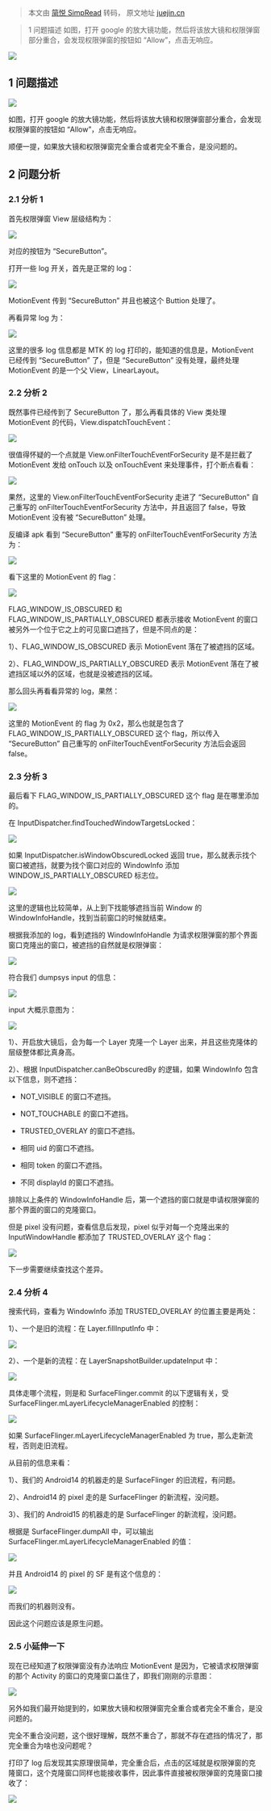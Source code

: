 > 本文由 [简悦 SimpRead](http://ksria.com/simpread/) 转码， 原文地址 [juejin.cn](https://juejin.cn/post/7408391774635638836)

> 1 问题描述 如图，打开 google 的放大镜功能，然后将该放大镜和权限弹窗部分重合，会发现权限弹窗的按钮如 “Allow”，点击无响应。

![](https://p9-xtjj-sign.byteimg.com/tos-cn-i-73owjymdk6/1dd64c075ac04ef6bc4599fe8f2c6923~tplv-73owjymdk6-jj-mark-v1:0:0:0:0:5o6Y6YeR5oqA5pyv56S-5Yy6IEAg5Yip57u05Lqa55qE5p2w5rSb54m5:q75.awebp?rk3s=f64ab15b&x-expires=1749767907&x-signature=m3gW41EupSqzpziVvm1Dg9QGrZE%3D)

1 问题描述
------

![](https://p9-xtjj-sign.byteimg.com/tos-cn-i-73owjymdk6/bbd5a9f18eae45569398bd22702b2a80~tplv-73owjymdk6-jj-mark-v1:0:0:0:0:5o6Y6YeR5oqA5pyv56S-5Yy6IEAg5Yip57u05Lqa55qE5p2w5rSb54m5:q75.awebp?rk3s=f64ab15b&x-expires=1749767907&x-signature=5nReyB61XD%2FB0Eh%2FoCnQzYFoPXk%3D)

如图，打开 google 的放大镜功能，然后将该放大镜和权限弹窗部分重合，会发现权限弹窗的按钮如 “Allow”，点击无响应。

顺便一提，如果放大镜和权限弹窗完全重合或者完全不重合，是没问题的。

2 问题分析
------

### 2.1 分析 1

首先权限弹窗 View 层级结构为：

![](https://p9-xtjj-sign.byteimg.com/tos-cn-i-73owjymdk6/d09e9e95e2e544b6a5759552ba8e673e~tplv-73owjymdk6-jj-mark-v1:0:0:0:0:5o6Y6YeR5oqA5pyv56S-5Yy6IEAg5Yip57u05Lqa55qE5p2w5rSb54m5:q75.awebp?rk3s=f64ab15b&x-expires=1749767907&x-signature=MJcB8PBGFOZKyOjDTPJrHzYXzbI%3D)

对应的按钮为 “SecureButton”。

打开一些 log 开关，首先是正常的 log：

![](https://p9-xtjj-sign.byteimg.com/tos-cn-i-73owjymdk6/1af1be31053d4dd5a0bdf041db208128~tplv-73owjymdk6-jj-mark-v1:0:0:0:0:5o6Y6YeR5oqA5pyv56S-5Yy6IEAg5Yip57u05Lqa55qE5p2w5rSb54m5:q75.awebp?rk3s=f64ab15b&x-expires=1749767907&x-signature=3Pp5oBMrrT0FLAh75SptFYNJQN8%3D)

MotionEvent 传到 “SecureButton” 并且也被这个 Buttion 处理了。

再看异常 log 为：

![](https://p9-xtjj-sign.byteimg.com/tos-cn-i-73owjymdk6/c76806e6a45347cab60ba2a4a8613f59~tplv-73owjymdk6-jj-mark-v1:0:0:0:0:5o6Y6YeR5oqA5pyv56S-5Yy6IEAg5Yip57u05Lqa55qE5p2w5rSb54m5:q75.awebp?rk3s=f64ab15b&x-expires=1749767907&x-signature=giYMCY5udueyHdYT%2FkWLYlQr8rQ%3D)

这里的很多 log 信息都是 MTK 的 log 打印的，能知道的信息是，MotionEvent 已经传到 “SecureButton” 了，但是 “SecureButton” 没有处理，最终处理 MotionEvent 的是一个父 View，LinearLayout。

### 2.2 分析 2

既然事件已经传到了 SecureButton 了，那么再看具体的 View 类处理 MotionEvent 的代码，View.dispatchTouchEvent：

![](https://p9-xtjj-sign.byteimg.com/tos-cn-i-73owjymdk6/6f80f2f2a1d44e94afd6bcd8103811e6~tplv-73owjymdk6-jj-mark-v1:0:0:0:0:5o6Y6YeR5oqA5pyv56S-5Yy6IEAg5Yip57u05Lqa55qE5p2w5rSb54m5:q75.awebp?rk3s=f64ab15b&x-expires=1749767907&x-signature=ZsYZmBnwXc3QyY5NAnuvexpljC0%3D)

很值得怀疑的一个点就是 View.onFilterTouchEventForSecurity 是不是拦截了 MotionEvent 发给 onTouch 以及 onTouchEvent 来处理事件，打个断点看看：

![](https://p9-xtjj-sign.byteimg.com/tos-cn-i-73owjymdk6/295a9e490ce84406ab32343083283837~tplv-73owjymdk6-jj-mark-v1:0:0:0:0:5o6Y6YeR5oqA5pyv56S-5Yy6IEAg5Yip57u05Lqa55qE5p2w5rSb54m5:q75.awebp?rk3s=f64ab15b&x-expires=1749767907&x-signature=i2yfOhU6TI6Tp%2BAkm6eEjkMWLx8%3D)

果然，这里的 View.onFilterTouchEventForSecurity 走进了 “SecureButton” 自己重写的 onFilterTouchEventForSecurity 方法中，并且返回了 false，导致 MotionEvent 没有被 “SecureButton” 处理。

反编译 apk 看到 “SecureButton” 重写的 onFilterTouchEventForSecurity 方法为：

![](https://p9-xtjj-sign.byteimg.com/tos-cn-i-73owjymdk6/b5ed397473284b769678a057b28464f2~tplv-73owjymdk6-jj-mark-v1:0:0:0:0:5o6Y6YeR5oqA5pyv56S-5Yy6IEAg5Yip57u05Lqa55qE5p2w5rSb54m5:q75.awebp?rk3s=f64ab15b&x-expires=1749767907&x-signature=DLMntNSFwu0ISy5nd9nTKzBpcQU%3D)

看下这里的 MotionEvent 的 flag：

![](https://p9-xtjj-sign.byteimg.com/tos-cn-i-73owjymdk6/eba95011a78747b9befc6071785e0ff9~tplv-73owjymdk6-jj-mark-v1:0:0:0:0:5o6Y6YeR5oqA5pyv56S-5Yy6IEAg5Yip57u05Lqa55qE5p2w5rSb54m5:q75.awebp?rk3s=f64ab15b&x-expires=1749767907&x-signature=%2Fx9XqFtTcglD07wUbRK0udk363Q%3D)

FLAG_WINDOW_IS_OBSCURED 和 FLAG_WINDOW_IS_PARTIALLY_OBSCURED 都表示接收 MotionEvent 的窗口被另外一个位于它之上的可见窗口遮挡了，但是不同点的是：

1）、FLAG_WINDOW_IS_OBSCURED 表示 MotionEvent 落在了被遮挡的区域。

2）、FLAG_WINDOW_IS_PARTIALLY_OBSCURED 表示 MotionEvent 落在了被遮挡区域以外的区域，也就是没被遮挡的区域。

那么回头再看看异常的 log，果然：

![](https://p9-xtjj-sign.byteimg.com/tos-cn-i-73owjymdk6/9584be9490a84d739a4fc44f113cdb6a~tplv-73owjymdk6-jj-mark-v1:0:0:0:0:5o6Y6YeR5oqA5pyv56S-5Yy6IEAg5Yip57u05Lqa55qE5p2w5rSb54m5:q75.awebp?rk3s=f64ab15b&x-expires=1749767907&x-signature=o%2BUMEooYYYdm2AWc3EAJWzet0I0%3D)

这里的 MotionEvent 的 flag 为 0x2，那么也就是包含了 FLAG_WINDOW_IS_PARTIALLY_OBSCURED 这个 flag，所以传入 “SecureButton” 自己重写的 onFilterTouchEventForSecurity 方法后会返回 false。

### 2.3 分析 3

最后看下 FLAG_WINDOW_IS_PARTIALLY_OBSCURED 这个 flag 是在哪里添加的。

在 InputDispatcher.findTouchedWindowTargetsLocked：

![](https://p9-xtjj-sign.byteimg.com/tos-cn-i-73owjymdk6/81cd763513e44950b8073047556d1047~tplv-73owjymdk6-jj-mark-v1:0:0:0:0:5o6Y6YeR5oqA5pyv56S-5Yy6IEAg5Yip57u05Lqa55qE5p2w5rSb54m5:q75.awebp?rk3s=f64ab15b&x-expires=1749767907&x-signature=Fb0YVtp20Bi9tZOb7T0mKEKxSJ8%3D)

如果 InputDispatcher.isWindowObscuredLocked 返回 true，那么就表示找个窗口被遮挡，就要为找个窗口对应的 WindowInfo 添加 WINDOW_IS_PARTIALLY_OBSCURED 标志位。

![](https://p9-xtjj-sign.byteimg.com/tos-cn-i-73owjymdk6/1f0d2ebe686743a1b486217b704b3581~tplv-73owjymdk6-jj-mark-v1:0:0:0:0:5o6Y6YeR5oqA5pyv56S-5Yy6IEAg5Yip57u05Lqa55qE5p2w5rSb54m5:q75.awebp?rk3s=f64ab15b&x-expires=1749767907&x-signature=5iMi6tKsEZRauk8qGCMnZ3Dnwso%3D)

这里的逻辑也比较简单，从上到下找能够遮挡当前 Window 的 WindowInfoHandle，找到当前窗口的时候就结束。

根据我添加的 log，看到遮挡的 WindowInfoHandle 为请求权限弹窗的那个界面窗口克隆出的窗口，被遮挡的自然就是权限弹窗：

![](https://p9-xtjj-sign.byteimg.com/tos-cn-i-73owjymdk6/bab34eb67d0b41d780c5c63a75cac725~tplv-73owjymdk6-jj-mark-v1:0:0:0:0:5o6Y6YeR5oqA5pyv56S-5Yy6IEAg5Yip57u05Lqa55qE5p2w5rSb54m5:q75.awebp?rk3s=f64ab15b&x-expires=1749767907&x-signature=08X40EDTQp0IGNTRQIc%2B3ArY5UY%3D)

符合我们 dumpsys input 的信息：

![](https://p9-xtjj-sign.byteimg.com/tos-cn-i-73owjymdk6/d1b44a1885484bba81d4363a4117b1d2~tplv-73owjymdk6-jj-mark-v1:0:0:0:0:5o6Y6YeR5oqA5pyv56S-5Yy6IEAg5Yip57u05Lqa55qE5p2w5rSb54m5:q75.awebp?rk3s=f64ab15b&x-expires=1749767907&x-signature=JkkYoyLZM94i9QSnl3zZSMUbwYA%3D)

input 大概示意图为：

![](https://p9-xtjj-sign.byteimg.com/tos-cn-i-73owjymdk6/dbae10995d254595b447057e65e69188~tplv-73owjymdk6-jj-mark-v1:0:0:0:0:5o6Y6YeR5oqA5pyv56S-5Yy6IEAg5Yip57u05Lqa55qE5p2w5rSb54m5:q75.awebp?rk3s=f64ab15b&x-expires=1749767907&x-signature=rSyQY4kUSEAYrUuuzV38CHAVNOQ%3D)

1）、开启放大镜后，会为每一个 Layer 克隆一个 Layer 出来，并且这些克隆体的层级整体都比真身高。

2）、根据 InputDispatcher.canBeObscuredBy 的逻辑，如果 WindowInfo 包含以下信息，则不遮挡：

*   NOT_VISIBLE 的窗口不遮挡。

*   NOT_TOUCHABLE 的窗口不遮挡。

*   TRUSTED_OVERLAY 的窗口不遮挡。

*   相同 uid 的窗口不遮挡。

*   相同 token 的窗口不遮挡。

*   不同 displayId 的窗口不遮挡。

排除以上条件的 WindowInfoHandle 后，第一个遮挡的窗口就是申请权限弹窗的那个界面的窗口的克隆窗口。

但是 pixel 没有问题，查看信息后发现，pixel 似乎对每一个克隆出来的 InputWindowHandle 都添加了 TRUSTED_OVERLAY 这个 flag：

![](https://p9-xtjj-sign.byteimg.com/tos-cn-i-73owjymdk6/7aebd61753324f6cbb7776b9eaabf530~tplv-73owjymdk6-jj-mark-v1:0:0:0:0:5o6Y6YeR5oqA5pyv56S-5Yy6IEAg5Yip57u05Lqa55qE5p2w5rSb54m5:q75.awebp?rk3s=f64ab15b&x-expires=1749767907&x-signature=MHLqces0m%2BP4kgU%2BJ71QEQHcjIw%3D)

下一步需要继续查找这个差异。

### 2.4 分析 4

搜索代码，查看为 WindowInfo 添加 TRUSTED_OVERLAY 的位置主要是两处：

1）、一个是旧的流程：在 Layer.fillInputInfo 中：

![](https://p9-xtjj-sign.byteimg.com/tos-cn-i-73owjymdk6/3f2beef368e84a8da40c62ede4c0882d~tplv-73owjymdk6-jj-mark-v1:0:0:0:0:5o6Y6YeR5oqA5pyv56S-5Yy6IEAg5Yip57u05Lqa55qE5p2w5rSb54m5:q75.awebp?rk3s=f64ab15b&x-expires=1749767907&x-signature=jDg5zqd32pzP0kU2hSyG9hmOeEk%3D)

2）、一个是新的流程：在 LayerSnapshotBuilder.updateInput 中：

![](https://p9-xtjj-sign.byteimg.com/tos-cn-i-73owjymdk6/4c61a9eabde148c9ae8663326241a3cf~tplv-73owjymdk6-jj-mark-v1:0:0:0:0:5o6Y6YeR5oqA5pyv56S-5Yy6IEAg5Yip57u05Lqa55qE5p2w5rSb54m5:q75.awebp?rk3s=f64ab15b&x-expires=1749767907&x-signature=Daf%2FZxoOjwDSS7KMTjkK1o68yp4%3D)

具体走哪个流程，则是和 SurfaceFlinger.commit 的以下逻辑有关，受 SurfaceFlinger.mLayerLifecycleManagerEnabled 的控制：

![](https://p9-xtjj-sign.byteimg.com/tos-cn-i-73owjymdk6/c0cf9dfe25e74e8d85440e182d1f449b~tplv-73owjymdk6-jj-mark-v1:0:0:0:0:5o6Y6YeR5oqA5pyv56S-5Yy6IEAg5Yip57u05Lqa55qE5p2w5rSb54m5:q75.awebp?rk3s=f64ab15b&x-expires=1749767907&x-signature=FEg8GihrRk9%2BH0%2FLKF%2BaMgbw%2Fo4%3D)

如果 SurfaceFlinger.mLayerLifecycleManagerEnabled 为 true，那么走新流程，否则走旧流程。

从目前的信息来看：

1）、我们的 Android14 的机器走的是 SurfaceFlinger 的旧流程，有问题。

2）、Android14 的 pixel 走的是 SurfaceFlinger 的新流程，没问题。

3）、我们的 Android15 的机器走的是 SurfaceFlinger 的新流程，没问题。

根据是 SurfaceFlinger.dumpAll 中，可以输出 SurfaceFlinger.mLayerLifecycleManagerEnabled 的值：

![](https://p9-xtjj-sign.byteimg.com/tos-cn-i-73owjymdk6/68aa84075196438aae17fffcbd4ed7d9~tplv-73owjymdk6-jj-mark-v1:0:0:0:0:5o6Y6YeR5oqA5pyv56S-5Yy6IEAg5Yip57u05Lqa55qE5p2w5rSb54m5:q75.awebp?rk3s=f64ab15b&x-expires=1749767907&x-signature=4T%2FtrCWJNn1naX6VRChph%2FgDvBo%3D)

并且 Android14 的 pixel 的 SF 是有这个信息的：

![](https://p9-xtjj-sign.byteimg.com/tos-cn-i-73owjymdk6/1ce3cf9927a9484b939b9474a52cff2b~tplv-73owjymdk6-jj-mark-v1:0:0:0:0:5o6Y6YeR5oqA5pyv56S-5Yy6IEAg5Yip57u05Lqa55qE5p2w5rSb54m5:q75.awebp?rk3s=f64ab15b&x-expires=1749767907&x-signature=0gc%2BVsNpt3JSuXCr95%2F1NlfdrzQ%3D)

而我们的机器则没有。

因此这个问题应该是原生问题。

### 2.5 小延伸一下

现在已经知道了权限弹窗没有办法响应 MotionEvent 是因为，它被请求权限弹窗的那个 Activity 的窗口的克隆窗口盖住了，即我们刚刚的示意图：

![](https://p9-xtjj-sign.byteimg.com/tos-cn-i-73owjymdk6/68445700aa3c45dba210d75e5dfc9bc8~tplv-73owjymdk6-jj-mark-v1:0:0:0:0:5o6Y6YeR5oqA5pyv56S-5Yy6IEAg5Yip57u05Lqa55qE5p2w5rSb54m5:q75.awebp?rk3s=f64ab15b&x-expires=1749767907&x-signature=EedBvMBoNUnZVd7A%2FNE2KjD9d50%3D)

另外如我们最开始提到的，如果放大镜和权限弹窗完全重合或者完全不重合，是没问题的。

完全不重合没问题，这个很好理解，既然不重合了，那就不存在遮挡的情况了，那完全重合为啥也没问题呢？

打印了 log 后发现其实原理很简单，完全重合后，点击的区域就是权限弹窗的克隆窗口，这个克隆窗口同样也能接收事件，因此事件直接被权限弹窗的克隆窗口接收了：

![](https://p9-xtjj-sign.byteimg.com/tos-cn-i-73owjymdk6/ff87fe917e8f4d9484798bed93cfe81a~tplv-73owjymdk6-jj-mark-v1:0:0:0:0:5o6Y6YeR5oqA5pyv56S-5Yy6IEAg5Yip57u05Lqa55qE5p2w5rSb54m5:q75.awebp?rk3s=f64ab15b&x-expires=1749767907&x-signature=H1NZVBb8yra3r6vt7hqQcciNKg8%3D)